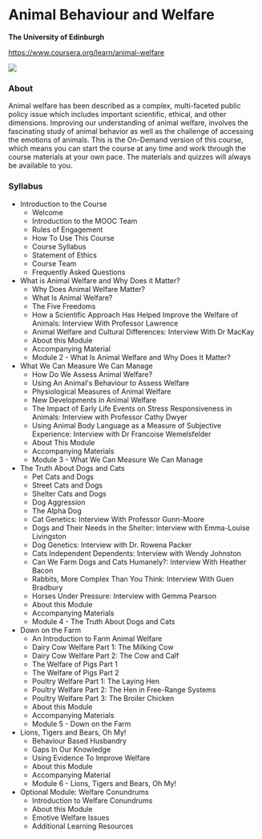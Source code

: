 # Animal Behaviour and Welfare

**The University of Edinburgh**

https://www.coursera.org/learn/animal-welfare

![](https://d3njjcbhbojbot.cloudfront.net/api/utilities/v1/imageproxy/https://s3.amazonaws.com/coursera-course-photos/e0/b9a9af76525b66801e0e89826b8414/ABW-Dog.jpg.jpeg?auto=format%2Ccompress&dpr=1&w=330&h=330&fit=fill&q=25)

### About
Animal welfare has been described as a complex, multi-faceted public policy issue which includes important scientific, ethical, and other dimensions. Improving our understanding of  animal welfare, involves the fascinating study of animal behavior as well as the challenge of accessing the emotions of animals. This is the On-Demand version of this course, which means you can start the course at any time and work through the course materials at your own pace. The materials and quizzes will always be available to you. 

### Syllabus

- Introduction to the Course
  - Welcome
  - Introduction to the MOOC Team
  - Rules of Engagement
  - How To Use This Course
  - Course Syllabus
  - Statement of Ethics
  - Course Team
  - Frequently Asked Questions
- What is Animal Welfare and Why Does it Matter?
  - Why Does Animal Welfare Matter?
  - What Is Animal Welfare?
  - The Five Freedoms
  - How a Scientific Approach Has Helped Improve the Welfare of Animals: Interview With Professor Lawrence
  - Animal Welfare and Cultural Differences: Interview With Dr MacKay
  - About this Module
  - Accompanying Material
  - Module 2 - What Is Animal Welfare and Why Does It Matter?
- What We Can Measure We Can Manage
  - How Do We Assess Animal Welfare?
  - Using An Animal's Behaviour to Assess Welfare
  - Physiological Measures of Animal Welfare
  - New Developments in Animal Welfare
  - The Impact of Early Life Events on Stress Responsiveness in Animals: Interview with Professor Cathy Dwyer
  - Using Animal Body Language as a Measure of Subjective Experience: Interview with Dr Francoise Wemelsfelder
  - About This Module
  - Accompanying Materials
  - Module 3 - What We Can Measure We Can Manage
- The Truth About Dogs and Cats
  - Pet Cats and Dogs
  - Street Cats and Dogs
  - Shelter Cats and Dogs
  - Dog Aggression
  - The Alpha Dog
  - Cat Genetics: Interview With Professor Gunn-Moore
  - Dogs and Their Needs in the Shelter: Interview with Emma-Louise Livingston
  - Dog Genetics: Interview with Dr. Rowena Packer
  - Cats Independent Dependents: Interview with Wendy Johnston
  - Can We Farm Dogs and Cats Humanely?: Interview With Heather Bacon
  - Rabbits, More Complex Than You Think: Interview With Guen Bradbury
  - Horses Under Pressure: Interview with Gemma Pearson
  - About this Module
  - Accompanying Materials
  - Module 4 - The Truth About Dogs and Cats
- Down on the Farm
  - An Introduction to Farm Animal Welfare
  - Dairy Cow Welfare Part 1: The Milking Cow
  - Dairy Cow Welfare Part 2: The Cow and Calf
  - The Welfare of Pigs Part 1
  - The Welfare of Pigs Part 2
  - Poultry Welfare Part 1: The Laying Hen
  - Poultry Welfare Part 2: The Hen in Free-Range Systems
  - Poultry Welfare Part 3: The Broiler Chicken
  - About this Module
  - Accompanying Materials
  - Module 5 - Down on the Farm
- Lions, Tigers and Bears, Oh My!
  - Behaviour Based Husbandry
  - Gaps In Our Knowledge
  - Using Evidence To Improve Welfare
  - About this Module
  - Accompanying Material
  - Module 6 - Lions, Tigers and Bears, Oh My!
- Optional Module: Welfare Conundrums
  - Introduction to Welfare Conundrums
  - About this Module
  - Emotive Welfare Issues
  - Additional Learning Resources
